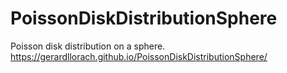 # PoissonDiskDistributionSphere
Poisson disk distribution on a sphere. https://gerardllorach.github.io/PoissonDiskDistributionSphere/
